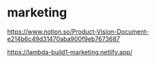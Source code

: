 # marketing

https://www.notion.so/Product-Vision-Document-e214b6c49d31470aba900f9eb7673687

https://lambda-build1-marketing.netlify.app/